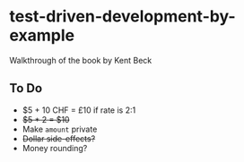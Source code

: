 # test-driven-development-by-example
Walkthrough of the book by Kent Beck


## To Do

- $5 + 10 CHF = £10 if rate is 2:1
- ~~$5 * 2 = $10~~
- Make `amount` private
- ~~Dollar side-effects?~~
- Money rounding?